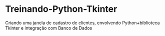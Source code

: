 # Treinando-Python-Tkinter
 Criando uma janela de cadastro de clientes, envolvendo Python+biblioteca Tkinter e integração com Banco de Dados
